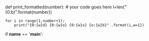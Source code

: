 def print_formatted(number):
    # your code goes here
    l=len("{0:b)".format(number))
    
    for i in range(1,number+1):
        print("{0:{w}d} {0:{w}o} {0:{w}x} {o:{w}b}" .format(i,w=1})
    

if __name__ == '__main__':
